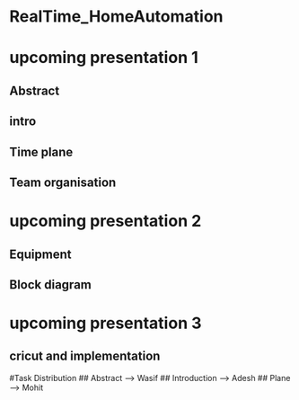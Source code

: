 # RealTime_HomeAutomation

# upcoming presentation 1
  ## Abstract
  ## intro
  ## Time plane
  ## Team organisation

# upcoming presentation 2
  ## Equipment 
  ## Block diagram


 # upcoming presentation 3
  ## cricut and implementation
 

#Task Distribution
    ## Abstract --> Wasif
    ## Introduction --> Adesh
    ## Plane --> Mohit
